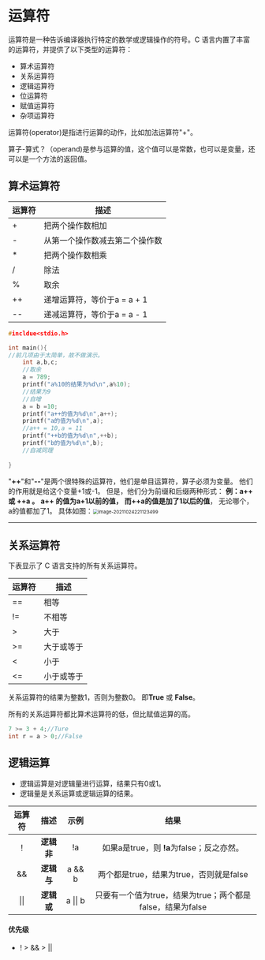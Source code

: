 # 运算符

运算符是一种告诉编译器执行特定的数学或逻辑操作的符号。C 语言内置了丰富的运算符，并提供了以下类型的运算符：

- 算术运算符
- 关系运算符
- 逻辑运算符
- 位运算符
- 赋值运算符
- 杂项运算符

运算符(operator)是指进行运算的动作，比如加法运算符"+"。

算子-算式？（operand)是参与运算的值，这个值可以是常数，也可以是变量，还可以是一个方法的返回值。

## 算术运算符

| 运算符 | 描述                           |
| ------ | ------------------------------ |
| +      | 把两个操作数相加               |
| -      | 从第一个操作数减去第二个操作数 |
| *      | 把两个操作数相乘               |
| /      | 除法                           |
| %      | 取余                           |
| ++     | 递增运算符，等价于a = a + 1    |
| --     | 递减运算符，等价于a = a - 1    |



```c
#incldue<stdio.h>

int main(){
//前几项由于太简单，故不做演示。
    int a,b,c;
    //取余
    a = 789;
    printf("a%10的结果为%d\n",a%10);
    //结果为9
    //自增
    a = b =10;
    printf("a++的值为%d\n",a++);
    printf("a的值为%d\n",a);
    //a++ = 10,a = 11
    printf("++b的值为%d\n",++b);
    printf("b的值为%d\n",b);
    //自减同理
    
}
```

"**++**"和"**--**"是两个很特殊的运算符，他们是单目运算符，算子必须为变量。
他们的作用就是给这个变量+1或-1。
但是，他们分为前缀和后缀两种形式：
**例：a++ 或 ++a 。**
	**a++ 的值为a+1以前的值，**
	**而++a的值是加了1以后的值**，
无论哪个，a的值都加了1。
具体如图：<img src="https://i.loli.net/2021/10/24/aGHF5tNIrDBblV2.png" alt="image-20211024221123499" style="zoom:67%;" />

------

## 关系运算符

下表显示了 C 语言支持的所有关系运算符。

| 运算符 | 描述       |
| ------ | ---------- |
| ==     | 相等       |
| !=     | 不相等     |
| >      | 大于       |
| >=     | 大于或等于 |
| <      | 小于       |
| <=     | 小于或等于 |

关系运算符的结果为整数1，否则为整数0。
即**True** 或 **False**。

所有的关系运算符都比算术运算符的低，但比赋值运算的高。

```c
7 >= 3 + 4;//Ture
int r = a > 0;//False
```



## 逻辑运算

- 逻辑运算是对逻辑量进行运算，结果只有0或1。
- 逻辑量是关系运算或逻辑运算的结果。

| 运算符 |    描述    |   示例   |                            结果                            |
| :----: | :--------: | :------: | :--------------------------------------------------------: |
|   ！   | **逻辑非** |    !a    |         如果a是true，则 **!a**为false；反之亦然。          |
|   &&   | **逻辑与** |  a && b  |          两个都是true，结果为true，否则就是false           |
|  \|\|  | **逻辑或** | a \|\| b | 只要有一个值为true，结果为true；两个都是false，结果为false |

#### 优先级

- ! > && > ||

  
